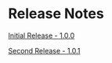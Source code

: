 [title]: #	(Release Notes)
[tags]: #	(releasenotes,bugs,fixes)
[priority]: #	(700)

# Release Notes 

[Initial Release - 1.0.0](release-notes-1.0.0.md)

[Second Release - 1.0.1](release-notes-1.0.1.md)

